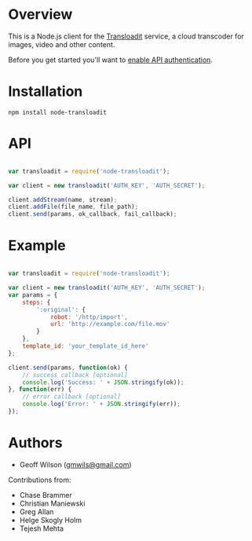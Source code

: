 # Overview

This is a Node.js client for the [Transloadit](http://transloadit.com/) service, a cloud transcoder for images, video and other content.

Before you get started you'll want to 
[enable API authentication](http://transloadit.com/docs/authentication).

# Installation

    npm install node-transloadit

# API

```javascript

var transloadit = require('node-transloadit');

var client = new transloadit('AUTH_KEY', 'AUTH_SECRET');

client.addStream(name, stream);
client.addFile(file_name, file_path);
client.send(params, ok_callback, fail_callback);

```

# Example

```javascript

var transloadit = require('node-transloadit');

var client = new transloadit('AUTH_KEY', 'AUTH_SECRET');
var params = {
    steps: {
        ':original': {
            robot: '/http/import',
            url: 'http://example.com/file.mov'
        }
    },
    template_id: 'your_template_id_here'
};

client.send(params, function(ok) {
    // success callback [optional]
    console.log('Success: ' + JSON.stringify(ok));
}, function(err) {
    // error callback [optional]
    console.log('Error: ' + JSON.stringify(err));
});

```

# Authors

- Geoff Wilson (gmwils@gmail.com)

Contributions from:

- Chase Brammer
- Christian Maniewski
- Greg Allan
- Helge Skogly Holm
- Tejesh Mehta

